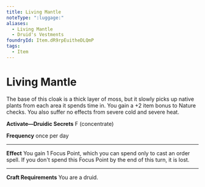 ```yaml
---
title: Living Mantle
noteType: ":luggage:"
aliases:
  - Living Mantle
  - Druid's Vestments
foundryId: Item.dR9rpEuitheDLQmP
tags:
  - Item
---
```


# Living Mantle

The base of this cloak is a thick layer of moss, but it slowly picks up native plants from each area it spends time in. You gain a +2 item bonus to Nature checks. You also suffer no effects from severe cold and severe heat.

**Activate—Druidic Secrets** F (concentrate)

**Frequency** once per day

* * *

**Effect** You gain 1 Focus Point, which you can spend only to cast an order spell. If you don't spend this Focus Point by the end of this turn, it is lost.

* * *

**Craft Requirements** You are a druid.
